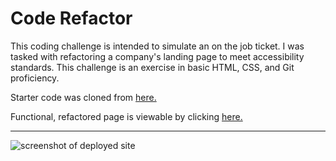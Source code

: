 # Code Refactor
This coding challenge is intended to simulate an on the job ticket. I was tasked with refactoring a company's landing page to meet accessibility standards. This challenge is an exercise in basic HTML, CSS, and Git proficiency.

Starter code was cloned from <a href="https://github.com/coding-boot-camp/urban-octo-telegram">here.</a>

Functional, refactored page is viewable by clicking <a href="https://mikeyrod22.github.io/HTML-CSS-GIT-CHALLENGE-code-refactor/">here.</a>

***
<img src="https://user-images.githubusercontent.com/77703341/131063418-21f2cfde-d538-4cb5-b170-d0e81218a18c.png" alt="screenshot of deployed site" />
